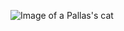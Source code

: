 ![Image of a Pallas's cat](https://smea.uw.edu/wp-content/uploads/sites/11/2017/03/CURRENTSBLOG_Cat_2.jpg)

